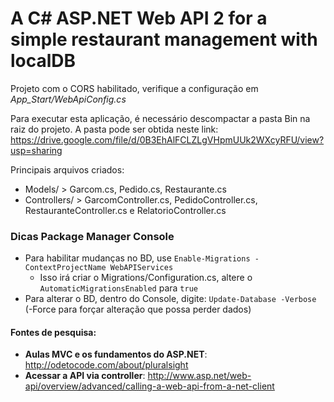 # A C# ASP.NET Web API 2 for a simple restaurant management with localDB

Projeto com o CORS habilitado, verifique a configuração em *App_Start/WebApiConfig.cs*

 Para executar esta aplicação, é necessário descompactar a pasta Bin na raiz do projeto. A pasta pode ser obtida neste link: https://drive.google.com/file/d/0B3EhAlFCLZLgVHpmUUk2WXcyRFU/view?usp=sharing

Principais arquivos criados:

* Models/ > Garcom.cs, Pedido.cs, Restaurante.cs
* Controllers/ > GarcomController.cs, PedidoController.cs, RestauranteController.cs e RelatorioController.cs

### Dicas Package Manager Console

* Para habilitar mudanças no BD, use `Enable-Migrations -ContextProjectName WebAPIServices`
  * Isso irá criar o Migrations/Configuration.cs, altere o `AutomaticMigrationsEnabled` para `true`
* Para alterar o BD, dentro do Console, digite: `Update-Database -Verbose` (-Force para forçar alteração que possa perder dados)

#### Fontes de pesquisa:

* **Aulas MVC e os fundamentos do ASP.NET**: http://odetocode.com/about/pluralsight
* **Acessar a API via controller**: http://www.asp.net/web-api/overview/advanced/calling-a-web-api-from-a-net-client
